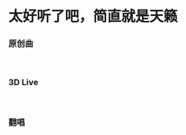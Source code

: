 # 太好听了吧，简直就是天籁

### 原创曲
<br>
<Videos :videos="originals"></Videos>

### 3D Live
<br>
<Videos :videos="lives"></Videos>

### 翻唱
<br>
<Videos :videos="covers"></Videos>

<script lang="ts">
import { defineComponent } from "vue"

export default defineComponent({
  setup() {
    return {
      originals: [
        {
          cover: "/cover/【原创曲】ポイきゆん! ——猫雷にゃる.jpg",
          title: "【原创曲】ポイきゆん! ——猫雷にゃる",
          bv: "BV1sR4y1g7Us"
        },
        {
          cover: "/cover/【原创歌曲】ドキドキなんです！by猫雷.jpg",
          title: "【原创歌曲】ドキドキなんです！by猫雷",
          bv: "BV14i4y1Z74z"
        },
        {
          cover: "/cover/【原创歌曲】にゃん☆ぼると【猫雷にゃる】.jpg",
          title: "【原创歌曲】にゃん☆ぼると【猫雷にゃる】",
          bv: "BV1HK4y1J7U3"
        }
      ],
      lives: [
        {
          cover: "/cover/【全熟】猫雷NyaRu 1st 3DLIVE.jpg",
          title: "【全熟】猫雷NyaRu 1st 3DLIVE",
          bv: "BV1eL411P73q"
        }
      ],
      covers: [
        {
          cover: "/cover/【猫雷にゃる × 白雪アリア】アイデンティティ Identity.jpg",
          title: "【猫雷にゃる × 白雪アリア】アイデンティティ Identity",
          bv: "BV1w3411H7VH"
        },
        {
          cover: "/cover/ヒロインたるもの！／HoneyWorks covered by 猫雷にゃる.jpg",
          title: "ヒロインたるもの！／HoneyWorks covered by 猫雷にゃる",
          bv: "BV1zX4y1P7Xe"
        },
        {
          cover: "/cover/【猫雷】日本vtuber翻唱 热爱105°C的你.jpg",
          title: "【猫雷】日本vtuber翻唱 热爱105°C的你",
          bv: "BV1yw411o7qp"
        },
        {
          cover: "/cover/【猫雷】梦想奔驰（ユメヲカケル!）【赛马娘】4K画质.jpg",
          title: "【猫雷】梦想奔驰（ユメヲカケル!）【赛马娘】4K画质",
          bv: "BV1344y117UT"
        },

        {
          cover: "/cover/【猫雷】おじゃま虫Ⅱ.jpg",
          title: "【猫雷】おじゃま虫Ⅱ",
          bv: "BV1nL411b7h2"
        },
        {
          cover: "/cover/【猫雷】瓦礫の塔.jpg",
          title: "【猫雷】瓦礫の塔",
          bv: "BV1fq4y1B7cH"
        },
        {
          cover: "/cover/【@了你】呐呐呐。【猫雷&结那】.jpg",
          title: "【@了你】呐呐呐。【猫雷&结那】",
          bv: "BV1LY41187PR"
        },
        {
          cover: "/cover/【猫雷】くうになる（成为空）.jpg",
          title: "【猫雷】くうになる（成为空）",
          bv: "BV1sL411T7aV"
        },
        {
          cover: "/cover/【猫雷翻唱】白猫海贼船.jpg",
          title: "【猫雷翻唱】白猫海贼船",
          bv: "BV1fq4y1B7cH"
        },
        {
          cover: "/cover/【猫雷】パラサイト（寄生虫）.jpg",
          title: "【猫雷】パラサイト（寄生虫）",
          bv: "BV1PR4y1c7iZ"
        },
        {
          cover: "/cover/属于我们「爱的言语！」【猫雷X紗耶】.jpg",
          title: "属于我们「爱的言语！」【猫雷X紗耶】",
          bv: "BV18L4y1n7Fh"
        },
        {
          cover: "/cover/猫雷《ヨワネハキ》PV重制.jpg",
          title: "猫雷《ヨワネハキ》PV重制",
          bv: "BV1vL4y1v7fc"
        },
        {
          cover: "/cover/【猫雷】ドライフラワー dry flower.jpg",
          title: "【猫雷】ドライフラワー dry flower",
          bv: "BV1bM4y1N7jY"
        },
        {
          cover: "/cover/シル・ヴ・プレジデント／P丸様。covered by 猫雷にゃる.jpg",
          title: "シル・ヴ・プレジデント／P丸様。covered by 猫雷にゃる",
          link: "https://www.youtube.com/watch?v=WSMuQ7ZyBCQ"
        },
        {
          cover: "/cover/嘘月／ヨルシカ covered by 猫雷にゃる.jpg",
          title: "嘘月/ヨルシカ covered by 猫雷にゃる",
          link: "https://www.youtube.com/watch?v=cbUeLCMn098"
        }]
    }
  }
})
</script>